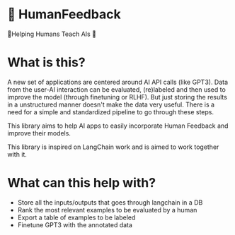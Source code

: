 # 🍬 HumanFeedback
👨Helping Humans Teach AIs 🤖 

# What is this?
A new set of applications are centered around AI API calls (like GPT3). Data from the user-AI interaction can be evaluated, (re)labeled and then used to improve the model (through finetuning or RLHF). But just storing the results in a unstructured manner doesn't make the data very useful. There is a need for a simple and standardized pipeline to go through these steps. 

This library aims to help AI apps to easily incorporate Human Feedback and improve their models.

This library is inspired on LangChain work and is aimed to work together with it.

# What can this help with?
- Store all the inputs/outputs that goes through langchain in a DB
- Rank the most relevant examples to be evaluated by a human
- Export a table of examples to be labeled
- Finetune GPT3 with the annotated data

